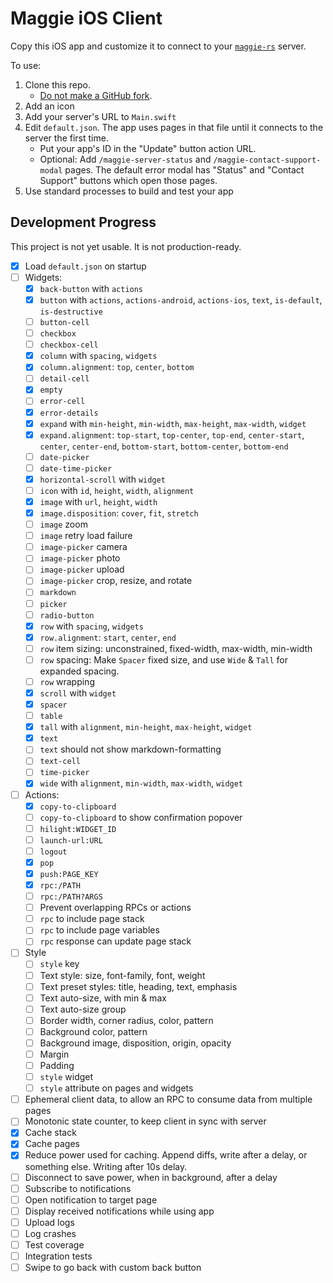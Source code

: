 #  Maggie iOS Client
Copy this iOS app and customize it to connect to your
[`maggie-rs`](https://github.com/mleonhard/maggie-rs) server.

To use:
1. Clone this repo.
   - [Do not make a GitHub fork](https://docs.github.com/en/pull-requests/collaborating-with-pull-requests/working-with-forks/what-happens-to-forks-when-a-repository-is-deleted-or-changes-visibility).
2. Add an icon
3. Add your server's URL to `Main.swift`
4. Edit `default.json`.  The app uses pages in that file until it connects to the server the first time.
   - Put your app's ID in the "Update" button action URL.
   - Optional: Add `/maggie-server-status` and `/maggie-contact-support-modal` pages.
     The default error modal has "Status" and "Contact Support" buttons which open those pages.
5. Use standard processes to build and test your app

## Development Progress

This project is not yet usable.  It is not production-ready.

- [X] Load `default.json` on startup
- [ ] Widgets:
  - [X] `back-button` with `actions`
  - [X] `button` with `actions`, `actions-android`, `actions-ios`, `text`, `is-default`, `is-destructive`
  - [ ] `button-cell`
  - [ ] `checkbox`
  - [ ] `checkbox-cell`
  - [X] `column` with `spacing`, `widgets`
  - [X] `column.alignment`: `top`, `center`, `bottom`
  - [ ] `detail-cell`
  - [X] `empty`
  - [ ] `error-cell`
  - [X] `error-details`
  - [X] `expand` with `min-height`, `min-width`, `max-height`, `max-width`, `widget`
  - [X] `expand.alignment`: `top-start`, `top-center`, `top-end`, `center-start`, `center`, `center-end`, `bottom-start`, `bottom-center`, `bottom-end`
  - [ ] `date-picker`
  - [ ] `date-time-picker`
  - [X] `horizontal-scroll` with `widget`
  - [ ] `icon` with `id`, `height`, `width`, `alignment`
  - [X] `image` with `url`, `height`, `width`
  - [X] `image.disposition`: `cover`, `fit`, `stretch`
  - [ ] `image` zoom
  - [ ] `image` retry load failure
  - [ ] `image-picker` camera
  - [ ] `image-picker` photo
  - [ ] `image-picker` upload
  - [ ] `image-picker` crop, resize, and rotate
  - [ ] `markdown`
  - [ ] `picker`
  - [ ] `radio-button`
  - [X] `row` with `spacing`, `widgets`
  - [X] `row.alignment`: `start`, `center`, `end`
  - [ ] `row` item sizing: unconstrained, fixed-width, max-width, min-width
  - [ ] `row` spacing: Make `Spacer` fixed size, and use `Wide` & `Tall` for expanded spacing.
  - [ ] `row` wrapping
  - [X] `scroll` with `widget`
  - [X] `spacer`
  - [ ] `table`
  - [X] `tall` with `alignment`, `min-height`, `max-height`, `widget`
  - [X] `text`
  - [ ] `text` should not show markdown-formatting
  - [ ] `text-cell`
  - [ ] `time-picker`
  - [X] `wide` with `alignment`, `min-width`, `max-width`, `widget`
- [ ] Actions:
  - [X] `copy-to-clipboard`
  - [ ] `copy-to-clipboard` to show confirmation popover
  - [ ] `hilight:WIDGET_ID`
  - [ ] `launch-url:URL`
  - [ ] `logout`
  - [X] `pop`
  - [X] `push:PAGE_KEY`
  - [X] `rpc:/PATH`
  - [ ] `rpc:/PATH?ARGS`
  - [ ] Prevent overlapping RPCs or actions
  - [ ] `rpc` to include page stack
  - [ ] `rpc` to include page variables
  - [ ] `rpc` response can update page stack
- [ ] Style
  - [ ] `style` key
  - [ ] Text style: size, font-family, font, weight
  - [ ] Text preset styles: title, heading, text, emphasis
  - [ ] Text auto-size, with min & max
  - [ ] Text auto-size group
  - [ ] Border width, corner radius, color, pattern
  - [ ] Background color, pattern
  - [ ] Background image, disposition, origin, opacity
  - [ ] Margin
  - [ ] Padding
  - [ ] `style` widget
  - [ ] `style` attribute on pages and widgets
- [ ] Ephemeral client data, to allow an RPC to consume data from multiple pages
- [ ] Monotonic state counter, to keep client in sync with server
- [X] Cache stack
- [X] Cache pages
- [X] Reduce power used for caching.  Append diffs, write after a delay, or something else.  Writing after 10s delay.
- [ ] Disconnect to save power, when in background, after a delay
- [ ] Subscribe to notifications
- [ ] Open notification to target page
- [ ] Display received notifications while using app
- [ ] Upload logs
- [ ] Log crashes
- [ ] Test coverage
- [ ] Integration tests
- [ ] Swipe to go back with custom back button
